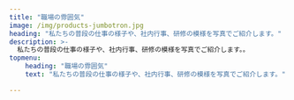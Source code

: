 ```yaml
---
title: "職場の雰囲気"
image: /img/products-jumbotron.jpg
heading: "私たちの普段の仕事の様子や、社内行事、研修の模様を写真でご紹介します。"
description: >-
  私たちの普段の仕事の様子や、社内行事、研修の模様を写真でご紹介します。。
topmenu:
    heading: "職場の雰囲気"
    text: "私たちの普段の仕事の様子や、社内行事、研修の模様を写真でご紹介します。"

---
```

